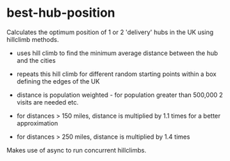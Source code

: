 # best-hub-position
Calculates the optimum position of 1 or 2 'delivery' hubs in the UK using hillclimb methods.

* uses hill climb to find the minimum average distance between the hub and the cities

* repeats this hill climb for different random starting points within a box defining the edges of the UK

* distance is population weighted - for population greater than 500,000 2 visits are needed etc.

* for distances > 150 miles, distance is multiplied by 1.1 times for a better approximation

* for distances > 250 miles, distance is multiplied by 1.4 times

Makes use of async to run concurrent hillclimbs.

